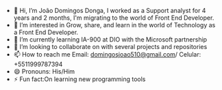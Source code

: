 - 👋 Hi, I’m João Domingos Donga, I worked as a Support analyst for 4 years and 2 months, I'm migrating to the world of Front End Developer.
- 👀 I’m interested in Grow, share, and learn in the world of Technology as a Front End Developer.
- 🌱 I’m currently learning IA-900 at DIO with the Microsoft partnership
- 💞️ I’m looking to collaborate on with several projects and repositories
- 📫 How to reach me Email: domingosjoao510@gmail.com/ Celular: +5511999787394
- 😄 Pronouns: His/Him
- ⚡ Fun fact:On learning new programming tools

<!---
domingosjoao510/domingosjoao510 is a ✨ special ✨ repository because its `README.md` (this file) appears on your GitHub profile.
You can click the Preview link to take a look at your changes.
--->
